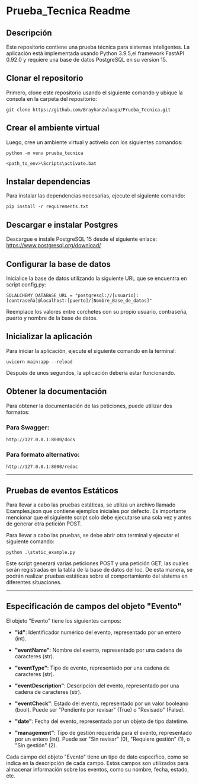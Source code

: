# __Prueba_Tecnica Readme__

## __Descripción__

Este repositorio contiene una prueba técnica para sistemas inteligentes. La aplicación está implementada usando Python 3.9.5,el framework FastAPI 0.92.0 y requiere una base de datos PostgreSQL en su version 15.

## __Clonar el repositorio__

Primero, clone este repositorio usando el siguiente comando y ubique la consola en la carpeta del repositorio:
~~~
git clone https://github.com/Brayhanzuluaga/Prueba_Tecnica.git
~~~

## __Crear el ambiente virtual__

Luego, cree un ambiente virtual y actívelo con los siguientes comandos:
~~~
python -m venv prueba_tecnica

<path_to_env>\Scripts\activate.bat 
~~~

## __Instalar dependencias__
Para instalar las dependencias necesarias, ejecute el siguiente comando:
~~~
pip install -r requirements.txt
~~~
## __Descargar e instalar Postgres__
Descargue e instale PostgreSQL 15 desde el siguiente enlace:
https://www.postgresql.org/download/

## __Configurar la base de datos__
Inicialice la base de datos utilizando la siguiente URL que se encuentra en script config.py:
~~~
SQLALCHEMY_DATABASE_URL = "postgresql://[usuario]:[contraseña]@localhost:[puerto]/[Nombre_Base_de_datos]"
~~~
Reemplace los valores entre corchetes con su propio usuario, contraseña, puerto y nombre de la base de datos.

## __Inicializar la aplicación__

Para iniciar la aplicación, ejecute el siguiente comando en la terminal:
~~~
uvicorn main:app --reload
~~~
Después de unos segundos, la aplicación debería estar funcionando.

## __Obtener la documentación__

Para obtener la documentación de las peticiones, puede utilizar dos formatos:

### __Para Swagger:__
~~~ 
http://127.0.0.1:8000/docs
~~~
### __Para formato alternativo:__
~~~
http://127.0.0.1:8000/redoc
~~~

---

## __Pruebas de eventos Estáticos__

Para llevar a cabo las pruebas estáticas, se utiliza un archivo llamado Examples.json que contiene ejemplos iniciales por defecto. Es importante mencionar que el siguiente script solo debe ejecutarse una sola vez y antes de generar otra petición POST.

Para llevar a cabo las pruebas, se debe abrir otra terminal y ejecutar el siguiente comando:
~~~
python .\static_example.py
~~~

Este script generará varias peticiones POST y una petición GET, las cuales serán registradas en la tabla de la base de datos del  loc. De esta manera, se podrán realizar pruebas estáticas sobre el comportamiento del sistema en diferentes situaciones.

---


## __Especificación de campos del objeto "Evento"__

El objeto "Evento" tiene los siguientes campos:

 - __"id"__: Identificador numérico del evento, representado por un entero (int).

 - __"eventName"__: Nombre del evento, representado por una cadena de caracteres (str).

 - __"eventType"__: Tipo de evento, representado por una cadena de caracteres (str).

 - __"eventDescription"__: Descripción del evento, representado por una cadena de caracteres (str).

 - __"eventCheck"__: Estado del evento, representado por un valor booleano (bool). Puede ser "Pendiente por revisar" (True) o "Revisado" (False).

 - __"date"__: Fecha del evento, representada por un objeto de tipo datetime.

 - __"management"__: Tipo de gestión requerida para el evento, representado por un entero (int). Puede ser "Sin revisar" (0), "Requiere gestión" (1), o "Sin gestión" (2).

Cada campo del objeto "Evento" tiene un tipo de dato específico, como se indica en la descripción de cada campo. Estos campos son utilizados para almacenar información sobre los eventos, como su nombre, fecha, estado, etc.